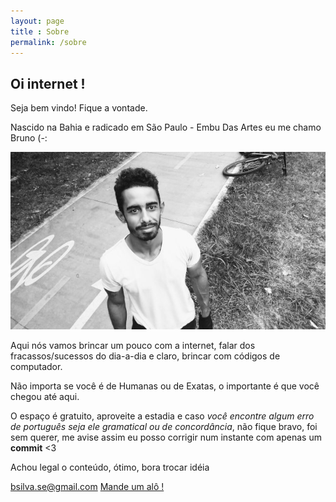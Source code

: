 ```yaml
---
layout: page
title : Sobre
permalink: /sobre
---
```


<h2>Oi internet !</h2>
Seja bem vindo! Fique a vontade.

Nascido na Bahia e radicado em São Paulo - Embu Das Artes eu me chamo Bruno (-:

![bruno-luz-foto](https://raw.githubusercontent.com/BSTK/bstk.github.io/master/asserts/sobre/foto-blog-sobre.jpeg)

Aqui nós vamos brincar um pouco com a internet, falar dos fracassos/sucessos do dia-a-dia e claro, brincar com códigos de computador.

Não importa se você é de Humanas ou de Exatas, o importante é que você chegou até aqui.

O espaço é gratuito, aproveite a estadia e caso *você encontre algum erro de português seja ele gramatical ou de concordância*, não fique bravo, foi sem querer, me avise assim eu posso corrigir num instante com apenas um **commit** <3

Achou legal o conteúdo, ótimo, bora trocar idéia

<span>
    <a href="mailto:bsilva.se@gmail.com">bsilva.se@gmail.com</a>
    <a href="https://www.facebook.com/kuiiz.brunoluz" target="_blank">Mande um alô !</a>
</span>
